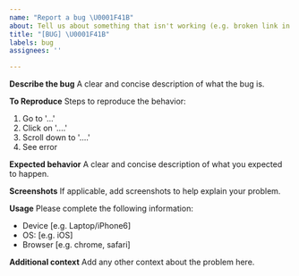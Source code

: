 ```yaml
---
name: "Report a bug \U0001F41B"
about: Tell us about something that isn't working (e.g. broken link in book)
title: "[BUG] \U0001F41B"
labels: bug
assignees: ''

---
```


**Describe the bug**
A clear and concise description of what the bug is.

**To Reproduce**
Steps to reproduce the behavior:
1. Go to '...'
2. Click on '....'
3. Scroll down to '....'
4. See error

**Expected behavior**
A clear and concise description of what you expected to happen.

**Screenshots**
If applicable, add screenshots to help explain your problem.

**Usage**
Please complete the following information:
- Device [e.g. Laptop/iPhone6]
 - OS: [e.g. iOS]
 - Browser [e.g. chrome, safari]

**Additional context**
Add any other context about the problem here.
